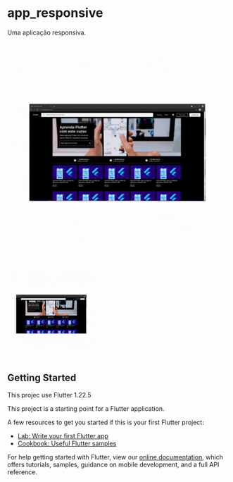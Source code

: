 # app_responsive

Uma aplicação responsiva.

<p float="left">
  <img src="https://github.com/DavidCarrilho/app_responsive/blob/5f5aba8bca2c2d0542008c77703778ebf00bd6e7/screenshot/gif.gif" width="500" />
</p>

<p float="left">
  <img src="https://github.com/DavidCarrilho/app_responsive/blob/5f5aba8bca2c2d0542008c77703778ebf00bd6e7/screenshot/gif.gif" width="200" />
</p>

## Getting Started

This projec use Flutter 1.22.5

This project is a starting point for a Flutter application.

A few resources to get you started if this is your first Flutter project:

- [Lab: Write your first Flutter app](https://flutter.dev/docs/get-started/codelab)
- [Cookbook: Useful Flutter samples](https://flutter.dev/docs/cookbook)

For help getting started with Flutter, view our
[online documentation](https://flutter.dev/docs), which offers tutorials,
samples, guidance on mobile development, and a full API reference.
